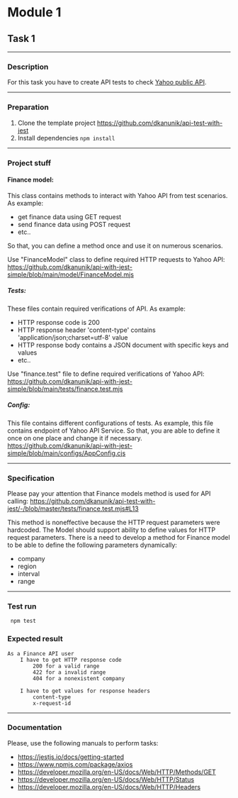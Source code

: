 # Module 1

## Task 1

---

### Description
For this task you have to create API tests to check 
[Yahoo public API](https://query1.finance.yahoo.com/v8/finance/chart/AAPL?region=EQWEQWE&lang=en-US&includePrePost=false&interval=2m&range=1d&corsDomain=finance.yahoo.com&.tsrc=finance).

---

### Preparation
1. Clone the template project https://github.com/dkanunik/api-test-with-jest
1. Install dependencies ```npm install```

---

### Project stuff
#### Finance model:
This class contains methods to interact with Yahoo API from test scenarios. 
As example:
- get finance data using GET request 
- send finance data using POST request
- etc..

So that, you can define a method once and use it on numerous scenarios. 

Use "FinanceModel" class to define required HTTP requests to Yahoo API: 
https://github.com/dkanunik/api-with-jest-simple/blob/main/model/FinanceModel.mjs

##### Tests:
These files contain required verifications of API. As example:
- HTTP response code is 200
- HTTP response header 'content-type' contains 'application/json;charset=utf-8' value
- HTTP response body contains a JSON document with specific keys and values 
- etc..

Use "finance.test" file to define required verifications of Yahoo API:
 https://github.com/dkanunik/api-with-jest-simple/blob/main/tests/finance.test.mjs

##### Config:
This file contains different configurations of tests. 
As example, this file contains endpoint of Yahoo API Service. 
So that, you are able to define it once on one place and change it if necessary.
https://github.com/dkanunik/api-with-jest-simple/blob/main/configs/AppConfig.cjs

---

### Specification
Please pay your attention that Finance models method is used for API calling:
https://github.com/dkanunik/api-test-with-jest/-/blob/master/tests/finance.test.mjs#L13

This method is noneffective because the HTTP request parameters were hardcoded.
The Model should support ability to define values for HTTP request parameters.
There is a need to develop a method for Finance model to be able to define the following parameters dynamically:
- company
- region
- interval
- range

---

### Test run
``` npm test```

### Expected result
```
As a Finance API user
    I have to get HTTP response code
        200 for a valid range
        422 for a invalid range
        404 for a nonexistent company
    
    I have to get values for response headers
        content-type
        x-request-id
```

---

### Documentation
Please, use the following manuals to perform tasks:
- https://jestjs.io/docs/getting-started
- https://www.npmjs.com/package/axios
- https://developer.mozilla.org/en-US/docs/Web/HTTP/Methods/GET
- https://developer.mozilla.org/en-US/docs/Web/HTTP/Status
- https://developer.mozilla.org/en-US/docs/Web/HTTP/Headers
